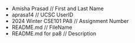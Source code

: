 
* Amisha Prasad // First and Last Name
* aprasa14 // UCSC UserID
* 2024 Winter CSE101 PA8 // Assignment Number
* README.md // FileName
* README.md for pa8 // Description


